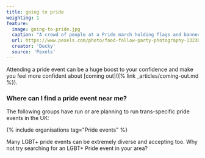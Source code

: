 ```yaml
---
title: going to pride
weighting: 1
feature:
  image: going-to-pride.jpg
  caption: "A crowd of people at a Pride march holding flags and banners"
  url: https://www.pexels.com/photo/food-follow-party-photography-13230418/
  creator: 'Ducky'
  source: 'Pexels'
---
```


Attending a pride event can be a huge boost to your confidence and make you feel more confident about [coming out]({% link _articles/coming-out.md %}). 

### Where can I find a pride event near me?

The following groups have run or are planning to run trans-specific pride events in the UK:

{% include organisations tag="Pride events" %}

Many LGBT+ pride events can be extremely diverse and accepting too. Why not try searching for an LGBT+ Pride event in your area?